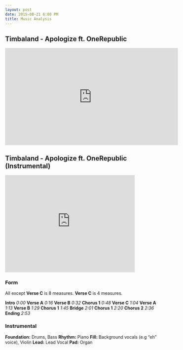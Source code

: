 ```yaml
---
layout: post
date: 2015-08-21 6:00 PM
title: Music Analysis
---
```



## Timbaland - Apologize ft. OneRepublic

<iframe width="560" height="315" src="https://www.youtube.com/embed/ZSM3w1v-A_Y" frameborder="0" allowfullscreen></iframe>


## Timbaland - Apologize ft. OneRepublic (Instrumental)

<iframe width="420" height="315" src="https://www.youtube.com/embed/wZLXckwgQRw" frameborder="0" allowfullscreen></iframe>



### Form

All except **Verse C** is 8 measures. **Verse C** is 4 measures.

**Intro**     *0:00*
**Verse A**   *0:16*
**Verse B**   *0:32*
**Chorus 1**  *0:48*
**Verse C**   *1:04*
**Verse A**   *1:13*
**Verse B**   *1:29*
**Chorus 1**  *1:45*
**Bridge**    *2:01*
**Chorus 1**  *2:20*
**Chorus 2**  *2:36*
**Ending**    *2:53*


### Instrumental

**Foundation:** Drums, Bass
**Rhythm:** Piano
**Fill:** Background vocals (e.g “eh” voice), Violin
**Lead:** Lead Vocal
**Pad:** Organ
